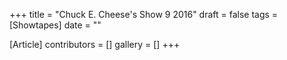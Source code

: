 +++
title = "Chuck E. Cheese's Show 9 2016"
draft = false
tags = [Showtapes]
date = ""

[Article]
contributors = []
gallery = []
+++